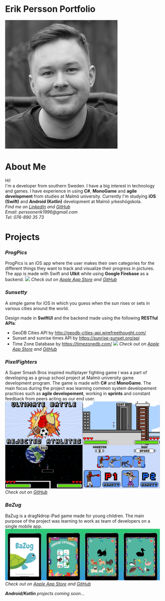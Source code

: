 # Erik Persson Portfolio

![face](/images/face.jpg)
# About Me
Hi!  
I'm a developer from southern Sweden. I have a big interest in technology and games. I have experience in using **C#**, **MonoGame** and **agile development** from studies at Malmö university. Currently I'm studying **iOS (Swift)** and **Android (Kotlin)** development at Malmö yrkeshögskola.  
_Find me on [LinkedIn](https://linkedin.com/in/erik-persson-537b45203) and [GitHub](https://github.com/Macrid)_  
_Email: perssonerik1996@gmail.com_  
_Tel: 076-890 35 73_
  
# Projects
  
  
### *ProgPics*
ProgPics is an iOS app where the user makes their own categories for the different things they want to track and visualize their progress in pictures. The app is made with Swift and **UIkit** while using **Google Firebase** as a backend.
![](/images/completeprog.png)
_Check out on [Apple App Store](https://apps.apple.com/us/app/progpics/id1539945683) and [GitHub](https://github.com/Macrid/ProgPics)_

### *Sunsetty*
A simple game for iOS in which you guess when the sun rises or sets in various cities around the world.

Design made in **SwiftUI** and the backend made using the following **RESTful APIs**:  
  - GeoDB Cities API by http://geodb-cities-api.wirefreethought.com/  
  - Sunset and sunrise times API by https://sunrise-sunset.org/api  
  - Time Zone Database by https://timezonedb.com/ 
![](/images/sunsettycomplete.png)
_Check out on [Apple App Store](https://apps.apple.com/us/app/sunsetty/id1547128188) and [GitHub](https://github.com/Macrid/sunsetter)_

### *PixelFighters*
A Super Smash Bros inspired multiplayer fighting game I was a part of developing as a group school project at Malmö university game development program. The game is made with **C#** and **MonoGame**. The main focus during the project was learning common system developement practices such as **agile developement**, working in **sprints** and constant feedback from peers acting as our end user.
![](/images/pixelfighterscomplete.png)
_Check out on [GitHub](https://github.com/ChaacNado/PixelFighters)_

### *BaZug*
BaZug is a dragNdrop iPad game made for young children. The main purpose of the project was learning to work as team of developers on a single mobile app.
![](/images/bazugcomplete.png)
_Check out on [Apple App Store](https://apps.apple.com/us/app/bazug/id1546709763) and [GitHub](https://github.com/pontuscroneld/GruppSpelet)_
  
  
  
_**Android/Kotlin** projects coming soon..._
